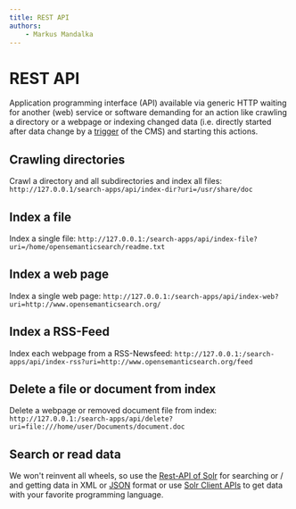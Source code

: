 ```yaml
---
title: REST API
authors:
    - Markus Mandalka
---
```


# REST API


Application programming interface (API) available via generic HTTP waiting for another (web) service or software demanding for an action like crawling a directory or a webpage or indexing changed data (i.e. directly started after data change by a [trigger](../../modules#trigger) of the CMS) and starting this actions.

## Crawling directories


Crawl a directory and all subdirectories and index all files:
`http://127.0.0.1/search-apps/api/index-dir?uri=/usr/share/doc`
## Index a file


Index a single file:
`http://127.0.0.1:/search-apps/api/index-file?uri=/home/opensemanticsearch/readme.txt`
## Index a web page


Index a single web page:
`http://127.0.0.1:/search-apps/api/index-web?uri=http://www.opensemanticsearch.org/`
## Index a RSS-Feed


Index each webpage from a RSS-Newsfeed:
`http://127.0.0.1:/search-apps/api/index-rss?uri=http://www.opensemanticsearch.org/feed`
## Delete a file or document from index


Delete a webpage or removed document file from index:
`http://127.0.0.1:/search-apps/api/delete?uri=file:///home/user/Documents/document.doc`
## Search or read data



We won't reinvent all wheels, so use the [Rest-API of Solr](http://lucene.apache.org/solr/quickstart.html#searching) for searching or / and getting data in XML or [JSON](https://cwiki.apache.org/confluence/display/solr/Using+JavaScript) format or use [Solr Client APIs](https://cwiki.apache.org/confluence/display/solr/Client+APIs) to get data with your favorite programming language.
